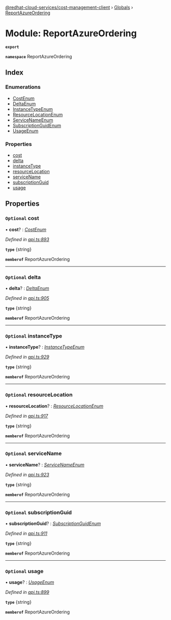 [@redhat-cloud-services/cost-management-client](../README.md) › [Globals](../globals.md) › [ReportAzureOrdering](reportazureordering.md)

# Module: ReportAzureOrdering

**`export`** 

**`namespace`** ReportAzureOrdering

## Index

### Enumerations

* [CostEnum](../enums/reportazureordering.costenum.md)
* [DeltaEnum](../enums/reportazureordering.deltaenum.md)
* [InstanceTypeEnum](../enums/reportazureordering.instancetypeenum.md)
* [ResourceLocationEnum](../enums/reportazureordering.resourcelocationenum.md)
* [ServiceNameEnum](../enums/reportazureordering.servicenameenum.md)
* [SubscriptionGuidEnum](../enums/reportazureordering.subscriptionguidenum.md)
* [UsageEnum](../enums/reportazureordering.usageenum.md)

### Properties

* [cost](reportazureordering.md#optional-cost)
* [delta](reportazureordering.md#optional-delta)
* [instanceType](reportazureordering.md#optional-instancetype)
* [resourceLocation](reportazureordering.md#optional-resourcelocation)
* [serviceName](reportazureordering.md#optional-servicename)
* [subscriptionGuid](reportazureordering.md#optional-subscriptionguid)
* [usage](reportazureordering.md#optional-usage)

## Properties

### `Optional` cost

• **cost**? : *[CostEnum](../enums/reportazureordering.costenum.md)*

*Defined in [api.ts:893](https://github.com/RedHatInsights/javascript-clients/blob/master/packages/cost-management/api.ts#L893)*

**`type`** {string}

**`memberof`** ReportAzureOrdering

___

### `Optional` delta

• **delta**? : *[DeltaEnum](../enums/reportazureordering.deltaenum.md)*

*Defined in [api.ts:905](https://github.com/RedHatInsights/javascript-clients/blob/master/packages/cost-management/api.ts#L905)*

**`type`** {string}

**`memberof`** ReportAzureOrdering

___

### `Optional` instanceType

• **instanceType**? : *[InstanceTypeEnum](../enums/reportazureordering.instancetypeenum.md)*

*Defined in [api.ts:929](https://github.com/RedHatInsights/javascript-clients/blob/master/packages/cost-management/api.ts#L929)*

**`type`** {string}

**`memberof`** ReportAzureOrdering

___

### `Optional` resourceLocation

• **resourceLocation**? : *[ResourceLocationEnum](../enums/reportazureordering.resourcelocationenum.md)*

*Defined in [api.ts:917](https://github.com/RedHatInsights/javascript-clients/blob/master/packages/cost-management/api.ts#L917)*

**`type`** {string}

**`memberof`** ReportAzureOrdering

___

### `Optional` serviceName

• **serviceName**? : *[ServiceNameEnum](../enums/reportazureordering.servicenameenum.md)*

*Defined in [api.ts:923](https://github.com/RedHatInsights/javascript-clients/blob/master/packages/cost-management/api.ts#L923)*

**`type`** {string}

**`memberof`** ReportAzureOrdering

___

### `Optional` subscriptionGuid

• **subscriptionGuid**? : *[SubscriptionGuidEnum](../enums/reportazureordering.subscriptionguidenum.md)*

*Defined in [api.ts:911](https://github.com/RedHatInsights/javascript-clients/blob/master/packages/cost-management/api.ts#L911)*

**`type`** {string}

**`memberof`** ReportAzureOrdering

___

### `Optional` usage

• **usage**? : *[UsageEnum](../enums/reportazureordering.usageenum.md)*

*Defined in [api.ts:899](https://github.com/RedHatInsights/javascript-clients/blob/master/packages/cost-management/api.ts#L899)*

**`type`** {string}

**`memberof`** ReportAzureOrdering
